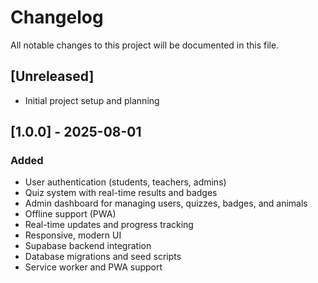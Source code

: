 # Changelog

All notable changes to this project will be documented in this file.

## [Unreleased]
- Initial project setup and planning

## [1.0.0] - 2025-08-01
### Added
- User authentication (students, teachers, admins)
- Quiz system with real-time results and badges
- Admin dashboard for managing users, quizzes, badges, and animals
- Offline support (PWA)
- Real-time updates and progress tracking
- Responsive, modern UI
- Supabase backend integration
- Database migrations and seed scripts
- Service worker and PWA support
